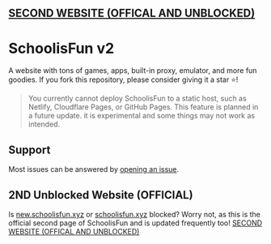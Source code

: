 ## [SECOND WEBSITE (OFFICAL AND UNBLOCKED)](https://schoolisfunxyz.vercel.app/) 

  <h1>SchoolisFun v2</h1>
</div>
A website with tons of games, apps, built-in proxy, emulator, and more fun goodies. If you fork this repository, please consider giving it a star ⭐!

> You currently cannot deploy SchoolisFun to a static host, such as Netlify, Cloudflare Pages, or GitHub Pages. This feature is planned in a future update. it is experimental and some things may not work as intended.


## Support
Most issues can be answered by [opening an issue](https://github.com/bas1csyntax/schoolisfunxyz/issues).

## 2ND Unblocked Website (OFFICIAL)
Is [new.schoolisfun.xyz](https://new.schoolisfun.xyz/) or [schoolisfun.xyz](https://schoolisfun.xyz/) blocked? Worry not, as this is the official second page of SchoolisFun and is updated frequently too! [SECOND WEBSITE (OFFICAL AND UNBLOCKED)](https://schoolisfunxyz.vercel.app/) 
